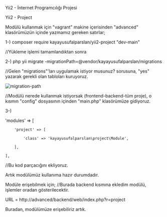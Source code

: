 Yii2 - İnternet Programcılığı Projesi

Yii2 - Project 

Modülü kullanmak için "vagrant" makine içerisinden "advanced" klasörümüzün içinde yazmamız gereken satırlar;

1-) composer require kayayusufalparslan/yii2-project "dev-main" 

//Yükleme işlemi tamamlandıktan sonra

2-) php yii migrate -migrationPath=@vendor/kayayusufalparslan/migrations

//Gelen "migrations"'ları uygulamak istiyor musunuz? sorusuna, "yes" yazarak gerekli olan tabloları kuruyoruz.

![migration-path](https://user-images.githubusercontent.com/56241551/104813508-9eb52e00-581a-11eb-8b93-505c0ee7f644.png)

//Modülü nerede kullanmak istiyorsak (frontend-backend-tüm proje), o kısmın  "config" dosyasının içinden "main.php" klasörümüze gidiyoruz.

3-) 

'modules' => [

        'project' => [
        
            'class' => 'kayayusufalparslan\project\Module',
            
        ],
        
    ],
    
//Bu kod parçacığını ekliyoruz. 

Artık modülümüz kullanıma hazır durumdadır.

Modüle erişebilmek için;  //Burada backend kısmına ekledim modülü, işlemler oradan gösterilecektir.

URL = http://advanced/backend/web/index.php?r=project  

Buradan, modülümüze erişebiliriz artık.

